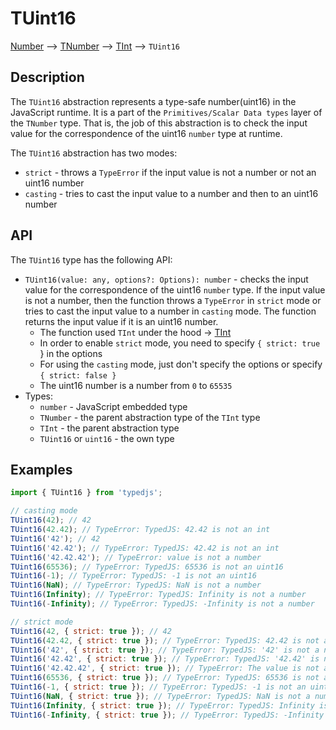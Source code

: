 # TUint16

[Number](https://developer.mozilla.org/en-US/docs/Web/JavaScript/Reference/Global_Objects/Number) --> [TNumber](../../README.md) --> [TInt](../README.md) --> `TUint16`

## Description

The `TUint16` abstraction represents a type-safe number(uint16) in the JavaScript runtime. It is a part of the `Primitives/Scalar Data types` layer of the `TNumber` type.
That is, the job of this abstraction is to check the input value for the correspondence of the uint16 `number` type at runtime.

The `TUint16` abstraction has two modes:
- `strict` - throws a `TypeError` if the input value is not a number or not an uint16 number
- `casting` - tries to cast the input value to a number and then to an uint16 number

## API

The `TUint16` type has the following API:

- `TUint16(value: any, options?: Options): number` - checks the input value for the correspondence of the uint16 `number` type. If the input value is not a number, then the function throws a `TypeError` in `strict` mode or tries to cast the input value to a number in `casting` mode. The function returns the input value if it is an uint16 number.
  - The function used `TInt` under the hood -> [TInt](../README.md)
  - In order to enable `strict` mode, you need to specify `{ strict: true `} in the options
  - For using the `casting` mode, just don't specify the options or specify `{ strict: false }`
  - The uint16 number is a number from `0` to `65535`
- Types:
  - `number` - JavaScript embedded type
  - `TNumber` - the parent abstraction type of the `TInt` type
  - `TInt` - the parent abstraction type
  - `TUint16` or `uint16` - the own type

## Examples

```javascript
import { TUint16 } from 'typedjs';

// casting mode
TUint16(42); // 42
TUint16(42.42); // TypeError: TypedJS: 42.42 is not an int
TUint16('42'); // 42
TUint16('42.42'); // TypeError: TypedJS: 42.42 is not an int
TUint16('42.42.42'); // TypeError: value is not a number
TUint16(65536); // TypeError: TypedJS: 65536 is not an uint16
TUint16(-1); // TypeError: TypedJS: -1 is not an uint16
TUint16(NaN); // TypeError: TypedJS: NaN is not a number
TUint16(Infinity); // TypeError: TypedJS: Infinity is not a number
TUint16(-Infinity); // TypeError: TypedJS: -Infinity is not a number

// strict mode
TUint16(42, { strict: true }); // 42
TUint16(42.42, { strict: true }); // TypeError: TypedJS: 42.42 is not an int
TUint16('42', { strict: true }); // TypeError: TypedJS: '42' is not a number
TUint16('42.42', { strict: true }); // TypeError: TypedJS: '42.42' is not a number
TUint16('42.42.42', { strict: true }); // TypeError: The value is not a number
TUint16(65536, { strict: true }); // TypeError: TypedJS: 65536 is not an uint16
TUint16(-1, { strict: true }); // TypeError: TypedJS: -1 is not an uint16
TUint16(NaN, { strict: true }); // TypeError: TypedJS: NaN is not a number
TUint16(Infinity, { strict: true }); // TypeError: TypedJS: Infinity is not a number
TUint16(-Infinity, { strict: true }); // TypeError: TypedJS: -Infinity is not a number
```
